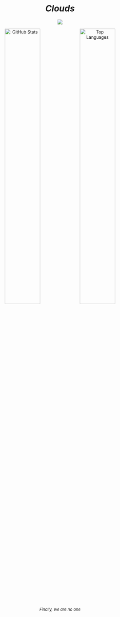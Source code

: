 <h1 align="center"><em>Clouds</em></h1>

<p align="center">
  <img src="https://spotify-github-profile.kittinanx.com/api/view.svg?uid=31ikvuclqcm7nw643zbgu4dgx5mq&cover_image=true&theme=novatorem&show_offline=true&background_color=333333&interchange=true&bar_color=41c9d2&bar_color_cover=true"/>
</p>

<p align="center">
  <img src="https://github-readme-stats.vercel.app/api?username=Jesichiko&show_icons=true&theme=tokyonight" alt="GitHub Stats" width="48%"/>
  <img src="https://github-readme-stats.vercel.app/api/top-langs/?username=Jesichiko&layout=compact&theme=tokyonight" alt="Top Languages" width="48%"/>
</p>

<p align="center" style="font-size: small;">
  <em>Finally, we are no one</em>
</p>
